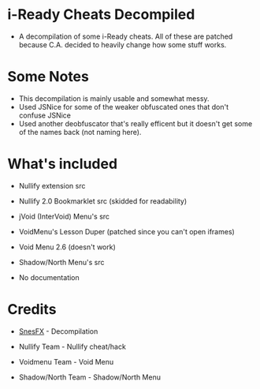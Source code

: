 # i-Ready Cheats Decompiled
 
* A decompilation of some i-Ready cheats. All of these are patched because C.A. decided to heavily change how some stuff works.

# Some Notes

* This decompilation is mainly usable and somewhat messy.
* Used JSNice for some of the weaker obfuscated ones that don't confuse JSNice
* Used another deobfuscator that's really efficent but it doesn't get some of the names back (not naming here).

# What's included

* Nullify extension src

* Nullify 2.0 Bookmarklet src (skidded for readability)

* jVoid (InterVoid) Menu's src

* VoidMenu's Lesson Duper (patched since you can't open iframes)

* Void Menu 2.6 (doesn't work)

* Shadow/North Menu's src

* No documentation

# Credits

* [SnesFX](https://twitter.com/SnesFX) - Decompilation

* Nullify Team - Nullify cheat/hack

* Voidmenu Team - Void Menu

* Shadow/North Team - Shadow/North Menu

